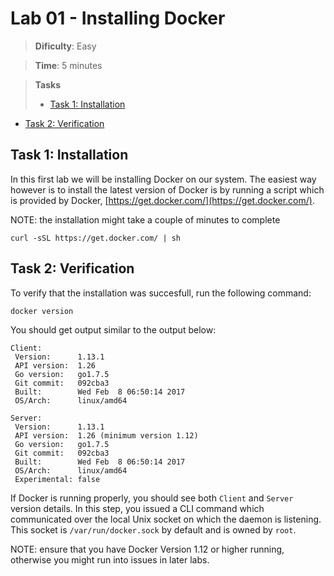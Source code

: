 # Lab 01 - Installing Docker

> **Dificulty**: Easy

> **Time**: 5 minutes

> **Tasks**
> - [Task 1: Installation](#task-1-installation)
- [Task 2: Verification](#task-2-verification)

## Task 1: Installation

In this first lab we will be installing Docker on our system.  The easiest way however is to install the latest version of Docker is by running a script which is provided by Docker, [https://get.docker.com/](https://get.docker.com/).

NOTE: the installation might take a couple of minutes to complete

```
curl -sSL https://get.docker.com/ | sh
```

## Task 2: Verification

To verify that the installation was succesfull, run the following command:

```
docker version
```

You should get output similar to the output below:

```
Client:
 Version:      1.13.1
 API version:  1.26
 Go version:   go1.7.5
 Git commit:   092cba3
 Built:        Wed Feb  8 06:50:14 2017
 OS/Arch:      linux/amd64

Server:
 Version:      1.13.1
 API version:  1.26 (minimum version 1.12)
 Go version:   go1.7.5
 Git commit:   092cba3
 Built:        Wed Feb  8 06:50:14 2017
 OS/Arch:      linux/amd64
 Experimental: false
```

If Docker is running properly, you should see both `Client` and `Server` version details. In this step, you issued a CLI command which communicated over the local Unix socket on which the daemon is listening. This socket is `/var/run/docker.sock` by default and is owned by `root`.

NOTE: ensure that you have Docker Version 1.12 or higher running, otherwise you might run into issues in later labs.
